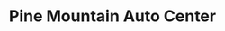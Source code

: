 ---
title: "Pine Mountain Auto Center"
url: /pine-mountain-club/pine-mountain-auto-center/
shop: Autowerkstatt
---